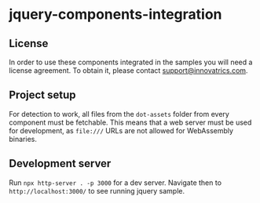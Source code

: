 # jquery-components-integration

## License

In order to use these components integrated in the samples you will need a license agreement. To obtain it, please contact support@innovatrics.com.

## Project setup

For detection to work, all files from the `dot-assets` folder from every component must be fetchable. This means that a web server must be used for development, as `file:///` URLs are not allowed for WebAssembly binaries.

## Development server

Run `npx http-server . -p 3000` for a dev server. Navigate then to `http://localhost:3000/` to see running jquery sample.
